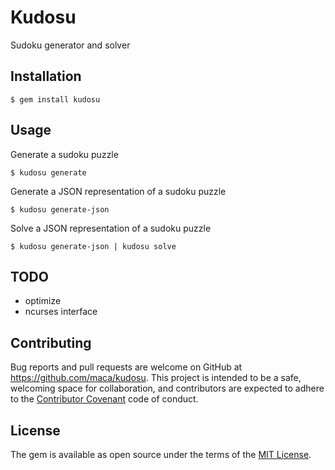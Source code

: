 # Kudosu

Sudoku generator and solver

## Installation

```
$ gem install kudosu
```

## Usage

Generate a sudoku puzzle

```
$ kudosu generate
```

Generate a JSON representation of a sudoku puzzle

```
$ kudosu generate-json
```

Solve a JSON representation of a sudoku puzzle

```
$ kudosu generate-json | kudosu solve
```


## TODO

- optimize
- ncurses interface


## Contributing

Bug reports and pull requests are welcome on GitHub at https://github.com/maca/kudosu. This project is intended to be a safe, welcoming space for collaboration, and contributors are expected to adhere to the [Contributor Covenant](http://contributor-covenant.org) code of conduct.

## License

The gem is available as open source under the terms of the [MIT License](https://opensource.org/licenses/MIT).
